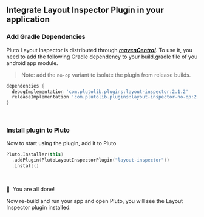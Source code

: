## Integrate Layout Inspector Plugin in your application


### Add Gradle Dependencies
Pluto Layout Inspector is distributed through [***mavenCentral***](https://search.maven.org/artifact/com.plutolib.plugins/layout-inspector). To use it, you need to add the following Gradle dependency to your build.gradle file of you android app module.

> Note: add the `no-op` variant to isolate the plugin from release builds.
```groovy
dependencies {
  debugImplementation 'com.plutolib.plugins:layout-inspector:2.1.2'
  releaseImplementation 'com.plutolib.plugins:layout-inspector-no-op:2.1.2'
}
```
<br>

### Install plugin to Pluto

Now to start using the plugin, add it to Pluto
```kotlin
Pluto.Installer(this)
  .addPlugin(PlutoLayoutInspectorPlugin("layout-inspector"))
  .install()
```
<br>

🎉 &nbsp;You are all done!

Now re-build and run your app and open Pluto, you will see the Layout Inspector plugin installed.
